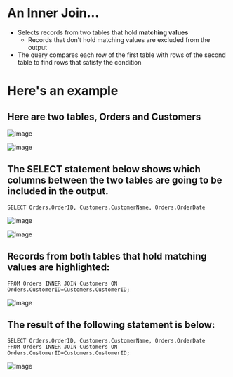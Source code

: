 # An Inner Join...
- Selects records from two tables that hold **matching values**
  - Records that don’t hold matching values are excluded from the output
- The query compares each row of the first table with rows of the second table to find rows that satisfy the condition

# Here's an example

## Here are two tables, Orders and Customers

![Image](https://lh3.googleusercontent.com/ljyc3gbta35hTijzIMhrS1B52L3jCPA1tSopR3COVvd9aTN97Khf32mcIiVIKZiBSYlZcaepNBaSxSMWgfOLf_XdRXIl6n5qOuMtw82PFTm1coisVisQ_DTjJsz6tbjG0t1pJBM27eRC_O7w3JMDzROx6tQsDdDRuHCHT5SAicjSXeh9ufsADKfBh-R2zINW21PJLV5T-Y4bIIesqiWsYfZZmjCKNm6ISVqw-sJJvjibeG9bU2QpNYK4DMLSlAAap1EwwYvu5KmnWRsWGqrbjo37DFy4bs3dKuMsNA0HFMsVSBBywaINyawI_Ab-iYjuL5zkrq5wPrslbBNVNl81Dfg-fw06CDpceWGk0Vnm1d3TgZqpjez22qHoXsHTXCYkQuXiebIk_VYzsozJNYLBPHBAwB7pPYdTu0uvTVBQXkC-bajZyGRNW4DMW2ID0uTA_nBWShObOppvSxsmff21JSSBK5AFXiG_eJ_xzpM_8TwmT8pP_lsMBLtNRR77XUMSNB028xfBm0kM1htBejDX4rtwEc5YcANQd--Wm6KBciU9Y2nnCqVOM1XQoJ0oEJdpD_CQlaAPMtt-YxJY4anZWtXwBCHkBXQ2o_5Q5Qu3QaTeQKiv1pgPCOtpry9aLBa5NKYNoukBiAlckfV2fCsqNYna1zJGtCFu=w364-h147-no)

![Image](https://lh3.googleusercontent.com/RisAPk3UDtQktyGgNwKC8KqY_dfp1MMqpsqnISzfyL8BxvPUgeTHjezev5Layw0GRl2oUS1E_Z2KrTCb-RbAgWGz8aDIPEMebjpiWsWyp3SVUXEGsF0sUoxbZgJdQBVsLJpHk-SArV1MkLnXb82n4zs1OIo9rXz-_Bv1YsXvpIERbfYDQmXq6FKe8_s6oYMklafgdjZixIuzKvCXOB-3RRzB-RxadMyfhPOLZBJkBee2HMqE3gIOanoJyeRiyo_weItqtedZezE3iBDc9omMjr3um3QtFrb5dbWIXzRyoPGISPdbiB38ksIh2Oa8gZAY_03xLqnNw_jSV5vG9tzXJxr0fn2LCD_Zn6x9SLCORH4dSsSW_BxffwEH0JijkOwAb-zXZo4F-JqfgTPATmrBOJ5hTXZ3vcHzzjVCrdZdKkmR52SCO-tOD47-Ct4bx-D4gCNNG8AdXVYv9ahm6UZQrlbD6zxXLp1cCRrPJ6OH0pTipk6rvZAWAsYHvhZ-40u0aQ_cTxyvH1iw2pTcucEvLxipkMer_dSUdQ0ZxEp46IBxPoBOiNTaFatZArECoqGUYy28vhBcyohJCY_QYjEwEPHujw9Xzty_3HmjMoq2StvYiMOehqk7UMPYBVd5gSpPaEEflUZIzyR1XeuONIDyw2taqWbKUPDC=w812-h147-no)

## The **SELECT** statement below shows which columns between the two tables are going to be included in the output.
```
SELECT Orders.OrderID, Customers.CustomerName, Orders.OrderDate
```

![Image](https://lh3.googleusercontent.com/-_ReRnvFzoj7bSNTJimjs0_xD-4uVbWX5NsUI5w39CYM2HMBlzYVPFnaDBvdb44NsGuQS2oeFKsQZ5jmUq2NEB2PLe48dnTO7Lec7T26CORnnZmPJpXG1TGHfQkz4YVqU-b9bqDtU4NgsjL9w5YeaBSz3fYGenQ96uPvYG_BIzB3r3Vz6zs9kyqSaXtWGB56bQ2NXh2wusMhLCBSyyh-rLTJIemN3DE6FGJ6VylsfBXCbkOR6nSKUYp2n3OJqceTVQm2DhaRy31gwEAWB335PxMZCAdXAClKfA3YeTTdOl3J-6-Nr0-uW4hjCvv2KT6g-Wh9kK0bY9334DZ484Cco92ozfB3D3ieWxuS2x8lFtKN4fQrA5zFECzW9bYp9xvDl1usucrKIwHKSevkVxK6To887KnZAQQ221IaRlxQMLf1Qz7dskW8dBI4uxBSSdtmQe9PisbC1Rt5wtZMZyMSi0Hr6ekDTy4s_MB1FwrHqNhqbzfSuxYVH8eAoy7ufpNIWuNaDuarPZAb2J6lLwa2ZUO424kyQ6CDwwh-Q3bRanFB3HVXca1_IKqUWUloTHrhQs-mngBnrr6U40FUQy4qQUu-IZmwPYS3QdjA3qHzs0wcEilAcLw2E0R1YjHfiOld01aNcbaqCF6LTiilFBiaRCVajz0avj6d=w376-h147-no)

![Image](https://lh3.googleusercontent.com/xuDlVE8arBCH7VaX0arAaXPJWFiC86iqdZAlKLVGfyoEBD6HPHdFqKUXvTj8acankhQPz78iM766CB9RTqNw9SRNvBRX-iLw9ZFFu9iO2a73VXvbwgwt9jGToe8_3dRTnTAI6baE6b69KzGKaKH-izqrU7Q3ZnxEx7iy8OFV6U_YYL8benMcBqsXTHxFSZ1PMmd1Xc-_74hI4_gmO0QgNJdEeBAS9y3D52tt3sGpHPdsfoZd4V2xf1yk_69pLcfMwQqFYqTD2EU5coNODwdzcpm94JfPEj0Cnc6fqODh6GavR-5xP9sbI8osfJNCqo1e-XH6oS_eBBsVKI75kmO9w3Km_6X5WsHfrBdn3e-r3qFNdhSPIaobdrK63uOChT-pf9MelPK3GUz9nZuaqtZ7h2qenGWJFUB99IFfeRNQgxTIsS0kHRMAtfuxKtTx7QcbUpqoVMuwktO5z92Hl1qkKjUEaNNn0dDRiws4T4K182AXdNDEwMljV2KpmZS8Anr35IWmIGKeRgNbzQt1OFFrWJ3lpffPmSDSKkRESo8W3wnlA7w7UTDh9zV4u0V-KpJugR7WbuFDA0bozlz-18-2W7eTwqaLFI4Hr1rY1ZPi96VYT4DkJcS_2yL6aTUHbkdx1w0Q3omiFJEGviWmIzPqCUh-PwibyNaJ=w797-h145-no)

## Records from both tables that hold matching values are highlighted:
```
FROM Orders INNER JOIN Customers ON Orders.CustomerID=Customers.CustomerID;
```

![Image](https://lh3.googleusercontent.com/n7FLlmq-FYZ_0NJFpJxkuIQSe6xdhBE0E9n-pkVL7Nn0g-3YSKgqQdekENOOOSjDiX4Q6lwtXJrSLcJgnonovjhoyYUSuUOodpJE-B7IVbpL5Z45JsRZP-39_nGoT_iijY4EXEfzAsUGYOjAtSMJaoL7UbHRt20oldctNAF5ulC10JL_RZicxcFbFymwZk8x2azoT2s_EILZjzmicGykuYaNgXm6-pmBhPEbwpyvNVjotADRts0lw7NBei1nPpew-9X8n2n_LgsLBvs97E_SrRZ4m3Vtx_3rXWfRp6R6T1Zul7EjtaY4Q00fxjgN41imlupDnqgO4PS0vOdnYSyiT-sPexNNAYQ0A8zDbQRwaYvULvtx13fZR80uyZ14BhKxjvSJqnlVN7dD9o5pZ4_ViIxd7c_xXP7sqFfqnwKcTj_twLXmu2M9Zj9OaFsMkxM2hLxrRmkUuXzNs-8-rcND9RNGaqc_oHfHhYbCzxiyCt8yBMWmZusMQBGGBOpvdxhF7BEWPVuofB5E575t8jwPUETcqrocSPlELn0K1TQB3UfpetWZVqx62sWLrINlY3d5kkY4DkZnn9tqAJMh2RjgfLmWD2yhIN-jwdD7SB2J7dYtFOtNgeztpAhpAOlskAUbeNkIB57Eyq-nImpdqaRw1mnK0pouPwCI=w1284-h157-no)

## The result of the following statement is below:
```
SELECT Orders.OrderID, Customers.CustomerName, Orders.OrderDate 
FROM Orders INNER JOIN Customers ON Orders.CustomerID=Customers.CustomerID;
```
![Image](https://lh3.googleusercontent.com/d0RjDNLbSjRj4mapA_GXRVi88Xn51rzVuAj3-EkBCNNosTnvHqm8k8kqoZipOrEGCLQKoUj7JnyLE0vGt73Jiz1X-QShoc2pnXqsGShVegPphTyPxvNb-5zOCc7Bfj8YwQDo5XvNLBBTbs0TAxdfPF3N4HXswg7flanzLXjkljawCsvjZmD9N1ttY6gtvjeiMgmNZo0TGX9JRjA4PDPpNiG8hjtUQJYEDY1ZCPffVlKhIud-5Y8yGYunleNj5-lZU_GmNN20ph_inpb8NrChf9O0ujmH3bILcVCYw1diSPfsV3ve6JxOBumvht4VfSGT8iiz1pM5YBYxMMDhDo9_5mGiPNtaJjMGD0-BtHIZcSVkYayfdJtGtn5UmHVZt0yoH1D8--v4LeOghhrQZDkGWbLwg6v4MiSPZkfG5sTU6-NCxSH1ncc_GwdnVbQWWD2biiIkdNSewes-loRb5YAMJbG4nSIMQvsTlQEz__tV-aPxQ6Y7b40nGGzhIiYJ9eE4mHK3oDWFnvNFVY1RGR4rqcMSShGP5dwzncfMARSXM0876T6olsLfeylH18Ns2k3b7i0VXA6GMRqS_fUF47RN_IRC_21tlcNR8UU13ah1deYHSMlEm96kFnbVHX1fCX9JojZuDi6WIQmJF3w7OXQNoA9P0G6qOEsk=w1090-h160-no)

